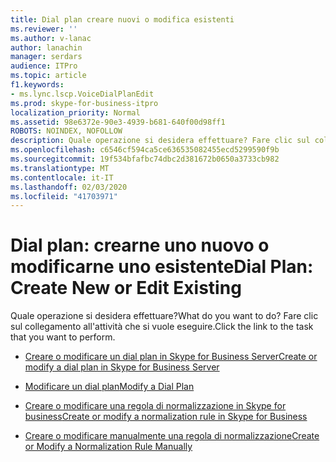 ```yaml
---
title: Dial plan creare nuovi o modifica esistenti
ms.reviewer: ''
ms.author: v-lanac
author: lanachin
manager: serdars
audience: ITPro
ms.topic: article
f1.keywords:
- ms.lync.lscp.VoiceDialPlanEdit
ms.prod: skype-for-business-itpro
localization_priority: Normal
ms.assetid: 98e6372e-90e3-4939-b681-640f00d98ff1
ROBOTS: NOINDEX, NOFOLLOW
description: Quale operazione si desidera effettuare? Fare clic sul collegamento all'attività che si vuole eseguire.
ms.openlocfilehash: c6546cf594ca5ce636535082455ecd5299590f9b
ms.sourcegitcommit: 19f534bfafbc74dbc2d381672b0650a3733cb982
ms.translationtype: MT
ms.contentlocale: it-IT
ms.lasthandoff: 02/03/2020
ms.locfileid: "41703971"
---
```

# <a name="dial-plan-create-new-or-edit-existing"></a><span data-ttu-id="cf8d8-104">Dial plan: crearne uno nuovo o modificarne uno esistente</span><span class="sxs-lookup"><span data-stu-id="cf8d8-104">Dial Plan: Create New or Edit Existing</span></span>

<span data-ttu-id="cf8d8-105">Quale operazione si desidera effettuare?</span><span class="sxs-lookup"><span data-stu-id="cf8d8-105">What do you want to do?</span></span> <span data-ttu-id="cf8d8-106">Fare clic sul collegamento all'attività che si vuole eseguire.</span><span class="sxs-lookup"><span data-stu-id="cf8d8-106">Click the link to the task that you want to perform.</span></span>

- [<span data-ttu-id="cf8d8-107">Creare o modificare un dial plan in Skype for Business Server</span><span class="sxs-lookup"><span data-stu-id="cf8d8-107">Create or modify a dial plan in Skype for Business Server</span></span>](../../../deploy/deploy-enterprise-voice/dial-plans.md)

- [<span data-ttu-id="cf8d8-108">Modificare un dial plan</span><span class="sxs-lookup"><span data-stu-id="cf8d8-108">Modify a Dial Plan</span></span>](https://technet.microsoft.com/library/a91f02df-cf60-40cf-82fe-e0342c118b91.aspx)

- [<span data-ttu-id="cf8d8-109">Creare o modificare una regola di normalizzazione in Skype for business</span><span class="sxs-lookup"><span data-stu-id="cf8d8-109">Create or modify a normalization rule in Skype for Business</span></span>](../../../deploy/deploy-enterprise-voice/normalization-rules.md)

- [<span data-ttu-id="cf8d8-110">Creare o modificare manualmente una regola di normalizzazione</span><span class="sxs-lookup"><span data-stu-id="cf8d8-110">Create or Modify a Normalization Rule Manually</span></span>](https://technet.microsoft.com/library/fc0335e6-8830-4cfb-8c64-6aeb98c0a992.aspx)



